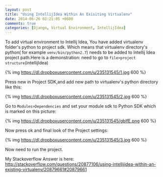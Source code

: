 ```yaml
---
layout: post
title: "Using IntellijIdea Within An Exisiting Virtualenv"
date: 2014-06-26 02:21:05 +0600
comments: true
categories: [Django, Virtual Environment, IntellijIdea]
---
```


To add virtual environment to Intellij Idea, You have added virtualenv folder's python to project sdk. Which means that virtualenv directory's python( for example `venv/bin/python2.7`) needs to be added to Intellij Idea project path.Here is a demonstration:<!--more--> need to go to `file>project structure`(intellijIdea)

{% img https://dl.dropboxusercontent.com/u/235131545/1.jpg 600 %}

Press new in Project SDK,and add new path to virtualenv's python directory like this:

{% img https://dl.dropboxusercontent.com/u/235131545/2.jpg 600 %}

Go to `Modules>Dependencies` and set your module sdk to Python SDK which is marked on this picture:

{% img https://dl.dropboxusercontent.com/u/235131545/gblfE.png 600 %}

Now press ok and final look of the Project settings:

{% img https://dl.dropboxusercontent.com/u/235131545/3.jpg 600 %}

Now need to run the project.

My Stackoverflow Answer is here: http://stackoverflow.com/questions/20877106/using-intellijidea-within-an-existing-virtualenv/20879661#20879661
